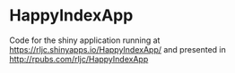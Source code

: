 # HappyIndexApp

Code for the shiny application running at https://rljc.shinyapps.io/HappyIndexApp/ and presented in http://rpubs.com/rljc/HappyIndexApp
